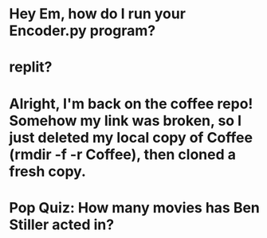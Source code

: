 # Hey Em, how do I run your Encoder.py program?
# replit?

# Alright, I'm back on the coffee repo! Somehow my link was broken, so I just deleted my local copy of Coffee (rmdir -f -r Coffee), then cloned a fresh copy.

# Pop Quiz: How many movies has Ben Stiller acted in?